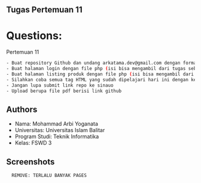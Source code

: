 ## Tugas Pertemuan 11


# Questions:

Pertemuan 11

```bash
- Buat repository Github dan undang arkatama.dev@gmail.com dengan format nama: belajar-php
- Buat halaman login dengan file php (isi bisa mengambil dari tugas sebelumnya).
- Buat halaman listing produk dengan file php (isi bisa mengambil dari tugas sebelumnya).
- Silahkan coba semua tag HTML yang sudah dipelajari hari ini dengan ketentuan.
- Jangan lupa submit link repo ke sinauo
- Upload berupa file pdf berisi link github
```

## Authors

- Nama: Mohammad Arbi Yoganata
- Universitas: Universitas Islam Balitar
- Program Studi: Teknik Informatika
- Kelas: FSWD 3

## Screenshots
```bash
  REMOVE: TERLALU BANYAK PAGES
```
